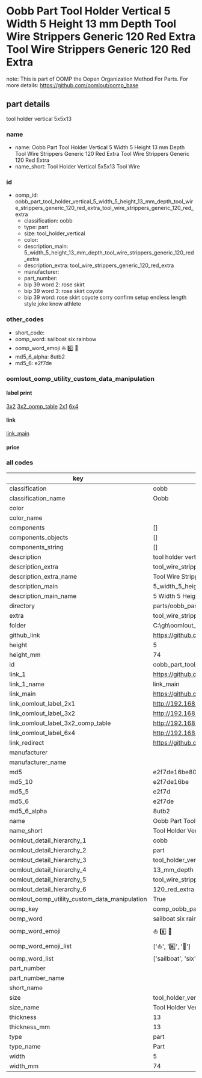 # Oobb Part Tool Holder Vertical 5 Width 5 Height 13 mm Depth Tool Wire Strippers Generic 120 Red Extra Tool Wire Strippers Generic 120 Red Extra  

note: This is part of OOMP the Oopen Organization Method For Parts. For more details: https://github.com/oomlout/oomp_base

##  part details
  



tool holder vertical 5x5x13



### name
* name: Oobb Part Tool Holder Vertical 5 Width 5 Height 13 mm Depth Tool Wire Strippers Generic 120 Red Extra Tool Wire Strippers Generic 120 Red Extra
* name_short: Tool Holder Vertical 5x5x13 Tool Wire
### id
* oomp_id: oobb_part_tool_holder_vertical_5_width_5_height_13_mm_depth_tool_wire_strippers_generic_120_red_extra_tool_wire_strippers_generic_120_red_extra
  * classification: oobb
  * type: part
  * size: tool_holder_vertical
  * color: 
  * description_main: 5_width_5_height_13_mm_depth_tool_wire_strippers_generic_120_red_extra
  * description_extra: tool_wire_strippers_generic_120_red_extra
  * manufacturer: 
  * part_number: 
  * bip 39 word 2: rose skirt
  * bip 39 word 3: rose skirt coyote
  * bip 39 word: rose skirt coyote sorry confirm setup endless length style joke know athlete

### other_codes
* short_code: 
* oomp_word: sailboat six rainbow
* oomp_word_emoji :sailboat: :six: :rainbow:
* md5_6_alpha: 8utb2
* md5_6: e2f7de






### oomlout_oomp_utility_custom_data_manipulation
#### label print
[3x2](http://192.168.1.245:1112/?label=oomp%208utb2)
[3x2_oomp_table](http://192.168.1.108:1112/?label=oomp%208utb2)
[2x1](http://192.168.1.242:1112/?label=oomp%208utb2)
[6x4](http://192.168.1.55:1112/?label=oomp%208utb2)    

#### link

[link_main](https://github.com/oomlout/oomlout_oobb_version_4_generated_parts/tree/main/navigation_oomp/oobb/part/tool_holder_vertical/5_width_5_height_13_mm_depth_tool_wire_strippers_generic_120_red_extra/tool_wire_strippers_generic_120_red_extra/part)                              

#### price







### all codes 
| key | value |  
| --- | --- |  
| classification | oobb |  
| classification_name | Oobb |  
| color |  |  
| color_name |  |  
| components | [] |  
| components_objects | [] |  
| components_string | [] |  
| description | tool holder vertical 5x5x13 |  
| description_extra | tool_wire_strippers_generic_120_red_extra |  
| description_extra_name | Tool Wire Strippers Generic 120 Red Extra |  
| description_main | 5_width_5_height_13_mm_depth_tool_wire_strippers_generic_120_red_extra |  
| description_main_name | 5 Width 5 Height 13 mm Depth Tool Wire Strippers Generic 120 Red Extra |  
| directory | parts/oobb_part_tool_holder_vertical_5_width_5_height_13_mm_depth_tool_wire_strippers_generic_120_red_extra_tool_wire_strippers_generic_120_red_extra |  
| extra | tool_wire_strippers_generic_120_red |  
| folder | C:\gh\oomlout_oobb_version_4_generated_parts\parts\oobb_part_tool_holder_vertical_5_width_5_height_13_mm_depth_tool_wire_strippers_generic_120_red_extra_tool_wire_strippers_generic_120_red_extra |  
| github_link | https://github.com/oomlout/oomlout_oomp_part_src/tree/main/parts/oobb_part_tool_holder_vertical_5_width_5_height_13_mm_depth_tool_wire_strippers_generic_120_red_extra_tool_wire_strippers_generic_120_red_extra |  
| height | 5 |  
| height_mm | 74 |  
| id | oobb_part_tool_holder_vertical_5_width_5_height_13_mm_depth_tool_wire_strippers_generic_120_red_extra_tool_wire_strippers_generic_120_red_extra |  
| link_1 | https://github.com/oomlout/oomlout_oobb_version_4_generated_parts/tree/main/navigation_oomp/oobb/part/tool_holder_vertical/5_width_5_height_13_mm_depth_tool_wire_strippers_generic_120_red_extra/tool_wire_strippers_generic_120_red_extra/part |  
| link_1_name | link_main |  
| link_main | https://github.com/oomlout/oomlout_oobb_version_4_generated_parts/tree/main/navigation_oomp/oobb/part/tool_holder_vertical/5_width_5_height_13_mm_depth_tool_wire_strippers_generic_120_red_extra/tool_wire_strippers_generic_120_red_extra/part |  
| link_oomlout_label_2x1 | http://192.168.1.242:1112/?label=oomp%208utb2 |  
| link_oomlout_label_3x2 | http://192.168.1.245:1112/?label=oomp%208utb2 |  
| link_oomlout_label_3x2_oomp_table | http://192.168.1.108:1112/?label=oomp%208utb2 |  
| link_oomlout_label_6x4 | http://192.168.1.55:1112/?label=oomp%208utb2 |  
| link_redirect | https://github.com/oomlout/oomlout_oobb_version_4_generated_parts/tree/main/parts/oobb_tool_holder_vertical_05_05_13_ex_tool_wire_strippers_generic_120_red |  
| manufacturer |  |  
| manufacturer_name |  |  
| md5 | e2f7de16be80093712177cf66372ade0 |  
| md5_10 | e2f7de16be |  
| md5_5 | e2f7d |  
| md5_6 | e2f7de |  
| md5_6_alpha | 8utb2 |  
| name | Oobb Part Tool Holder Vertical 5 Width 5 Height 13 mm Depth Tool Wire Strippers Generic 120 Red Extra Tool Wire Strippers Generic 120 Red Extra |  
| name_short | Tool Holder Vertical 5x5x13 Tool Wire |  
| oomlout_detail_hierarchy_1 | oobb |  
| oomlout_detail_hierarchy_2 | part |  
| oomlout_detail_hierarchy_3 | tool_holder_vertical |  
| oomlout_detail_hierarchy_4 | 13_mm_depth |  
| oomlout_detail_hierarchy_5 | tool_wire_strippers_generic |  
| oomlout_detail_hierarchy_6 | 120_red_extra |  
| oomlout_oomp_utility_custom_data_manipulation | True |  
| oomp_key | oomp_oobb_part_tool_holder_vertical_5_width_5_height_13_mm_depth_tool_wire_strippers_generic_120_red_extra_tool_wire_strippers_generic_120_red_extra |  
| oomp_word | sailboat six rainbow |  
| oomp_word_emoji | :sailboat: :six: :rainbow: |  
| oomp_word_emoji_list | [':sailboat:', ':six:', ':rainbow:'] |  
| oomp_word_list | ['sailboat', 'six', 'rainbow'] |  
| part_number |  |  
| part_number_name |  |  
| short_name |  |  
| size | tool_holder_vertical |  
| size_name | Tool Holder Vertical |  
| thickness | 13 |  
| thickness_mm | 13 |  
| type | part |  
| type_name | Part |  
| width | 5 |  
| width_mm | 74 |  
